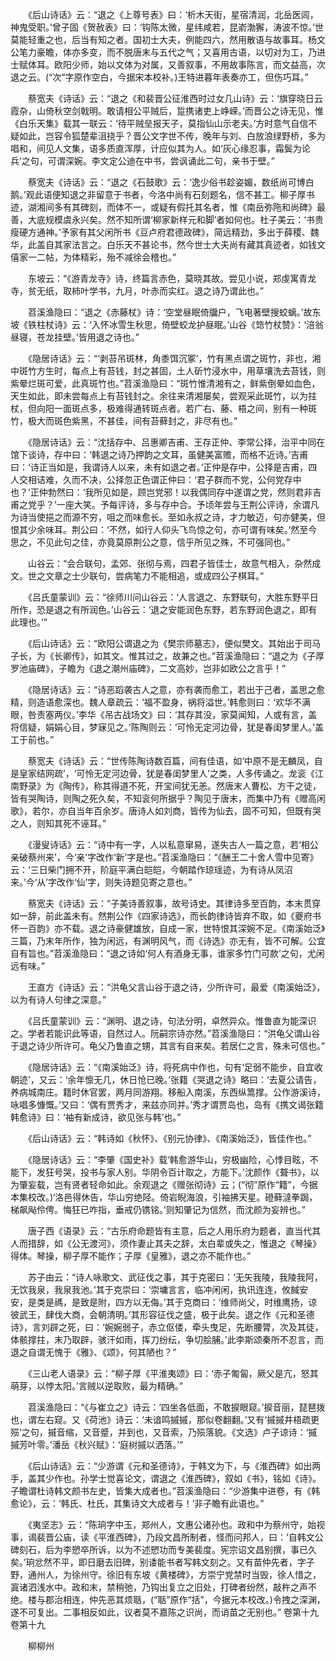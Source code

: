 <!-- { "loadSidebar": true } -->
　　《后山诗话》云：“退之《上尊号表》曰：‘析木天街，星宿清润，北岳医闾，神鬼受职。’曾子固《贺赦表》曰：‘钩陈太微，星纬咸若，昆嵛渤獬，涛波不惊。’世莫能轻重之也，后当有知之者。国初士大夫，例能四六，然用散语与故事耳。杨文公笔力豪瞻，体亦多变，而不脱唐末与五代之气；又喜用古语，以切对为工，乃进士赋体耳。欧阳少师，始以文体为对属，又善叙事，不用故事陈言，而文益高，次退之云。(“次”字原作空白，今据宋本校补。)王特进暮年表奏亦工，但伤巧耳。”

　　蔡宽夫《诗话》云：“退之《和裴晋公征淮西时过女几山诗》云：‘旗穿晓日云霞杂，山倚秋空剑戟明。敢请相公平贼后，踅携诸吏上峥嵘。’而晋公之诗无见，惟《白乐天集》载其一联云：‘待平贼垒报天子，莫指仙山示老夫。’方时意气自信不疑如此，岂容令狐楚辈沮挠乎？晋公文字世不传，晚年与刘、白放浪绿野桥，多为唱和，间见人文集，语多质直浑厚，计应似其为人。如‘灰心缘忍事，霜鬓为论兵’之句，可谓深婉。李文定公迪在中书，尝讽诵此二句，亲书于壁。”

　　蔡宽夫《诗话》云：“退之《石鼓歌》云：‘逸少俗书趁姿媚，数纸尚可博白鹅。’观此语便知退之非留意于书者，今洛中尚有石刻题名，信不甚工。柳子厚书迹，湖湘间多有其碑刻，而体不一，或疑有假托其名者，惟《南岳弥陁和尚碑》最善，大底规模虞永兴矣。然不知所谓‘柳家新样元和脚’者如何也。杜子美云：‘书贵瘦硬方通神。’予家有其父闲所书《豆卢府君德政碑》，简远精劲，多出于薛稷、魏华，此盖自其家法言之。白乐天不甚论书，然今世士大夫尚有藏其真迹者，如钱文僖家一二帖，为体精彩，殆不减徐会稽也。”

　　东坡云：“《游青龙寺》诗，终篇言赤色，莫晓其故。尝见小说，郑虔寓青龙寺，贫无纸，取柿叶学书，九月，叶赤而实红。退之诗乃谓此也。”

　　苕溪渔隐曰：“退之《赤藤杖》诗：‘空堂昼眠倚牖户，飞电著壁搜蛟螭。’故东坡《铁柱杖诗》云：‘入怀冰雪生秋思，倚壁蛟龙护昼眠。’山谷《筇竹杖赞》：‘涪翁昼寝，苍龙挂壁。’皆用退之诗也。”

　　《隐居诗话》云：“‘剥苔吊斑林，角黍饵沉冢’，竹有黑点谓之斑竹，非也，湘中斑竹方生时，每点上有苔钱，封之甚固，土人斫竹浸水中，用草壤洗去苔钱，则紫晕烂斑可爱，此真斑竹也。”苕溪渔隐曰：“斑竹惟清湘有之，鲜紫倒晕如血色，天生如此，即未尝每点上有苔钱封之。余往来清湘屡矣，尝观采此斑竹，以为拄杖，但向阳一面斑点多，极难得通转斑点者。若广右、藤、梧之间，别有一种斑竹，极大而斑色紫黑，不甚佳，间有苔藓封之，非尽有也。”

　　《隐居诗话》云：“沈括存中、吕惠卿吉甫、王存正仲、李常公择，治平中同在馆下谈诗，存中曰：‘韩退之诗乃押韵之文耳，虽健美富赡，而格不近诗。’吉甫曰：‘诗正当如是，我谓诗人以来，未有如退之者。’正仲是存中，公择是吉甫，四人交相诘难，久而不决，公择忽正色谓正仲曰：‘君子群而不党，公何党存中也？’正仲勃然曰：‘我所见如是，顾岂党邪！以我偶同存中遂谓之党，然则君非吉甫之党乎？’一座大笑。予每评诗，多与存中合。予顷年尝与王荆公评诗，余谓凡为诗当使挹之而源不穷，咀之而味愈长。至如永叔之诗，才力敏迈，句亦健美，但恨其少余味耳。荆公曰：‘不然，如行人仰头飞鸟惊之句，亦可谓有味矣。’然至今思之，不见此句之佳，亦竟莫原荆公之意，信乎所见之殊，不可强同也。”

　　山谷云：“会合联句，孟郊、张彻与焉，四君子皆佳士，故意气相入，杂然成文。世之文章之士少联句，尝病笔力不能相追，或成四公子棋耳。”

　　《吕氏童蒙训》云：“徐师川问山谷云：‘人言退之、东野联句，大胜东野平日所作，恐是退之有所润色。’山谷云：‘退之安能润色东野，若东野润色退之，即有此理也。’”

　　《后山诗话》云：“欧阳公谓退之为《樊宗师墓志》，便似樊文。其始出于司马子长，为《长卿传》，如其文。惟其过之，故兼之也。”苕溪渔隐曰：“退之为《子厚罗池庙碑》，子瞻为《退之潮州庙碑》，二文高妙，岂非如欧公之言乎！”

　　《隐居诗话》云：“诗恶蹈袭古人之意，亦有袭而愈工，若出于己者，盖思之愈精，则造语愈深也。魏人章疏云：‘福不盈身，祸将溢世。’韩愈则曰：‘欢华不满眼，咎责塞两仪。’李华《吊古战场文》曰：‘其存其没，家莫闻知，人或有言，盖将信疑，娟娟心目，梦寐见之。’陈陶则云：‘可怜无定河边骨，犹是春闺梦里人。’盖工于前也。”

　　蔡宽夫《诗话》云：“世传陈陶诗数百篇，间有佳语，如‘中原不是无麟凤，自是皇家结网疏’，‘可怜无定河边骨，犹是春闺梦里人’之类，人多传诵之。龙衮《江南野录》为《陶传》，称其得道不死，开宝间犹无恙。然唐末人曹松、方干之徒，皆有哭陶诗，则陶之死久矣，不知衮何所据乎？陶见于唐末，而集中乃有《赠高闲歌》，若尔，亦自当年百余岁。唐诗人如刘商，皆传为仙去，固不可知，但既有哭之人，则知其死不诬耳。”

　　《漫叟诗话》云：“诗中有一字，人以私意窜易，遂失古人一篇之意，若‘相公亲破蔡州来’，今‘亲’字改作‘新’字是也。”苕溪渔隐曰：“《酬王二十舍人雪中见寄》云：‘三日柴门拥不开，阶庭平满白皑皑，今朝踏作琼瑶迹，为有诗从凤沼来。’今‘从’字改作‘仙’字，则失诗题见寄之意也。”

　　蔡宽夫《诗话》云：“子美诗善叙事，故号诗史。其律诗多至百韵，本末贯穿如一辞，前此盖未有。然荆公作《四家诗选》，而长韵律诗皆弃不取，如《夔府书怀一百韵》亦不载。退之诗豪健雄放，自成一家，世特恨其深婉不足。《南溪始泛》三篇，乃末年所作，独为闲远，有渊明风气，而《诗选》亦无有，皆不可解。公宜自有旨也。”苕溪渔隐曰：“退之诗如‘何人有酒身无事，谁家多竹门可款’之句，尤闲远有味。”

　　王直方《诗话》云：“洪龟父言山谷于退之诗，少所许可，最爱《南溪始泛》，以为有诗人句律之深意。”

　　《吕氏童蒙训》云：“渊明、退之诗，句法分明，卓然异众。惟鲁直为能深识之。学者若能识此等语，自然过人。阮嗣宗诗亦然。”苕溪渔隐曰：“洪龟父谓山谷于退之诗少所许可。龟父乃鲁直之甥，其言有自来矣。若居仁之言，殊未可信也。”

　　《隐居诗话》云：“《南溪始泛》诗，将死病中作也，句有‘足弱不能步，自宜收朝迹’，又云：‘余年懔无几，休日怆已晚。’张籍《哭退之诗》略曰：‘去夏公请告，养病城南庄。籍时休官罢，两月同游翔。移船入南溪，东西纵篙撑。公作游溪诗，咏唱多慷慨。’又曰：‘偶有贾秀才，来兹亦同并。’秀才谓贾岛也，岛有《携文谒张籍韩愈诗》曰：‘袖有新成诗，欲见张与韩’也。”

　　《后山诗话》云：“韩诗如《秋怀》、《别元协律》、《南溪始泛》，皆佳作也。”

　　《隐居诗话》云：“李肇《国史补》载‘韩愈游华山，穷极幽险，心悸目眩，不能下，发狂号哭，投书与家人别。华阴令百计取之，方能下。’沈颜作《聱书》，以为肇妄载，岂有贤者轻命如此。余观退之《赠张彻诗》云；(“彻”原作“籍”，今据本集校改。)‘洛邑得休告，华山穷绝陉。倚岩睨海浪，引袖拂天星。磴藓澾拳跼，梯飙飐伶俜。悔狂已咋指，垂戒仍镌铭。’则知肇记为信然，而沈颜为妄辨也。”

　　唐子西《语录》云：“古乐府命题皆有主意，后之人用乐府为题者，直当代其人而措辞，如《公无渡河》，须作妻止其夫之辞，太白辈或失之，惟退之《琴操》得体。琴操，柳子厚不能作；子厚《皇雅》，退之亦不能作也。”

　　苏子由云：“诗人咏歌文、武征伐之事，其于克密曰：‘无矢我陵，我陵我阿，无饮我泉，我泉我池。’其于克崇曰：‘崇墉言言，临冲闲闲，执讯连连，攸馘安安，是类是禡，是致是附，四方以无侮。’其于克商曰：‘维师尚父，时维鹰扬，谅彼武王，肆伐大商，会朝清明。’其形容征伐之盛，极于此矣。退之作《元和圣德诗》，言刘辟之死，曰：‘婉婉弱子，赤立伛偻，牵头曳足，先断腰膂，次及其徒，体骸撑拄，末乃取辟，骇汗如雨，挥刀纷纭，争切脍脯。’此李斯颂秦所不忍言，而退之自谓无愧于《雅》、《颂》，何其陋也？”

　　《三山老人语录》云：“柳子厚《平淮夷颂》曰：‘赤子匍匐，厥父是亢，怒其萌芽，以悖太阳。’言贼以逆取败，最为精确。”

　　苕溪渔隐曰：“《与崔立之》诗云：‘四坐各低面，不敢捩眼窥。’捩音丽，琵琶拨也，谓左右窥。又《荷池》诗云：‘未谙鸣摵摵，那似卷翻翻。’又有‘摵摵井梧疏更殒’之句，摵音缩，又音蹙，并到也，又音索，乃殒落貌。《文选》卢子谅诗：‘摵摵芳叶零。’潘岳《秋兴赋》：‘庭树摵以洒落。’”

　　《后山诗话》云：“少游谓《元和圣德诗》，于韩文为下，与《淮西碑》如出两手，盖其少作也。孙学士觉喜论文，谓退之《淮西碑》，叙如《书》，铭如《诗》。子瞻谓杜诗韩文颜书左史，皆集大成者也。”苕溪渔隐曰：“少游集中进卷，有《韩愈论》，云：‘韩氏、杜氏，其集诗文大成者与！’非子瞻有此语也。”

　　《夷坚志》云：“陈珦字中玉，郑州人，文惠公诸孙也。政和中为蔡州守，始视事，谒裴晋公庙，读《平淮西碑》，乃段文昌所制者，怪而问邦人，曰：‘自韩文公碑刻石，后为李愬卒所诉，以为不述愬功而专美裴度。宪宗诏文昌别撰，事已久矣。’珦忿然不平，即日磨去旧碑，别诿能书者写韩文刻之。又有苗仲先者，字子野，通州人，为徐州守。徐旧有东坡《黄楼碑》，方崇宁党禁时当毁，徐人惜之，寘诸泗浅水中。政和末，禁稍弛，乃钩出复立之旧处，打碑者纷然，敲杵之声不绝。楼与郡治相连，仲先恶其烦聒，(“聒”原作“括”，今据元本校改。)令拽之深渊，遂不可复出。二事相反如此，议者莫不嘉陈之识尚，而诮苗之无别也。”
卷第十九
卷第十九

　　柳柳州

